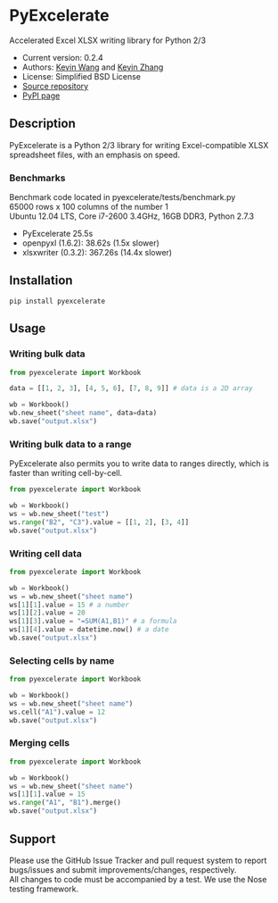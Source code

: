 # PyExcelerate

Accelerated Excel XLSX writing library for Python 2/3

* Current version: 0.2.4
* Authors: [Kevin Wang](https://github.com/kevmo314) and [Kevin Zhang](https://github.com/whitehat2k9)
* License: Simplified BSD License
* [Source repository](https://github.com/whitehat2k9/PyExcelerate)
* [PyPI page](https://pypi.python.org/pypi/PyExcelerate)

## Description
PyExcelerate is a Python 2/3 library for writing Excel-compatible XLSX spreadsheet files, with an emphasis
on speed.

### Benchmarks
Benchmark code located in pyexcelerate/tests/benchmark.py   
65000 rows x 100 columns of the number 1  
Ubuntu 12.04 LTS, Core i7-2600 3.4GHz, 16GB DDR3, Python 2.7.3

* PyExcelerate 25.5s
* openpyxl (1.6.2): 38.62s (1.5x slower)
* xlsxwriter (0.3.2): 367.26s (14.4x slower)


## Installation

    pip install pyexcelerate

## Usage

### Writing bulk data

```python
from pyexcelerate import Workbook

data = [[1, 2, 3], [4, 5, 6], [7, 8, 9]] # data is a 2D array

wb = Workbook()
wb.new_sheet("sheet name", data=data)
wb.save("output.xlsx")

```

### Writing bulk data to a range

PyExcelerate also permits you to write data to ranges directly, which is faster than writing cell-by-cell.

```python
from pyexcelerate import Workbook

wb = Workbook()
ws = wb.new_sheet("test")
ws.range("B2", "C3").value = [[1, 2], [3, 4]]
wb.save("output.xlsx")

```

### Writing cell data

```python
from pyexcelerate import Workbook

wb = Workbook()
ws = wb.new_sheet("sheet name")
ws[1][1].value = 15 # a number
ws[1][2].value = 20
ws[1][3].value = "=SUM(A1,B1)" # a formula
ws[1][4].value = datetime.now() # a date
wb.save("output.xlsx")

```

### Selecting cells by name

```python
from pyexcelerate import Workbook

wb = Workbook()
ws = wb.new_sheet("sheet name")
ws.cell("A1").value = 12
wb.save("output.xlsx")

```

### Merging cells

```python
from pyexcelerate import Workbook

wb = Workbook()
ws = wb.new_sheet("sheet name")
ws[1][1].value = 15
ws.range("A1", "B1").merge()
wb.save("output.xlsx")

```

## Support
Please use the GitHub Issue Tracker and pull request system to report bugs/issues and submit improvements/changes, respectively.  
All changes to code must be accompanied by a test. We use the Nose testing framework.
